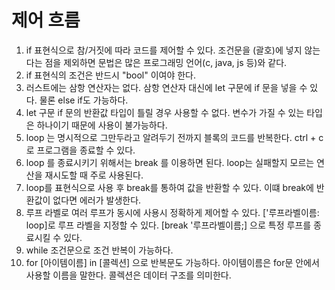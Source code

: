 # 제어 흐름
1. if 표현식으로 참/거짓에 따라 코드를 제어할 수 있다.
   조건문을 (괄호)에 넣지 않는다는 점을 제외하면 
   문법은 많은 프로그래밍 언어(c, java, js 등)와 같다.
2. if 표현식의 조건은 반드시 "bool" 이여야 한다.
3. 러스트에는 삼항 연산자는 없다.
   삼항 연산자 대신에 let 구문에 if 문을 넣을 수 있다.
   물론 else if도 가능하다.
4. let 구문 if 문의 반환값 타입이 틀릴 경우 사용할 수 없다.
   변수가 가질 수 있는 타입은 하나이기 때문에 사용이 불가능하다.
5. loop 는 명시적으로 그만두라고 알려두기 전까지 블록의 코드를 반복한다.
   ctrl + c 로 프로그램을 종료할 수 있다.
6. loop 를 종료시키기 위해서는 break 를 이용하면 된다.
   loop는 실패할지 모르는 연산을 재시도할 때 주로 사용된다.
7. loop를 표현식으로 사용 후 break를 통하여 값을 반환할 수 있다.
   이떄 break에 반환값이 없다면 에러가 발생한다.
8. 루프 라벨로 여러 루프가 동시에 사용시 정확하게 제어할 수 있다.
   ['루프라벨이름: loop]로 루프 라벨을 지정할 수 있다.
   [break '루프라벨이름;] 으로 특정 루프를 종료시킬 수 있다.
9. while 조건문으로 조건 반복이 가능하다.
10. for [아이템이름] in [콜렉션] 으로 반복문도 가능하다.
    아이템이름은 for문 안에서 사용할 이름을 말한다.
    콜렉션은 데이터 구조를 의미한다.